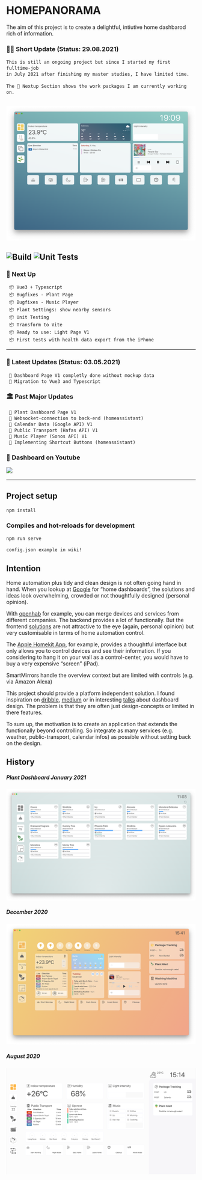 # HOMEPANORAMA

The aim of this project is to create a delightful, intiutive home dashbarod rich of information.

### 🧗🏼 Short Update (Status: 29.08.2021)

```
This is still an ongoing project but since I started my first fulltime-job
in July 2021 after finishing my master studies, I have limited time. 

The 🛫 Nextup Section shows the work packages I am currently working on.
 
```

![March 2021](/doc/current_status_may_2021.png?)

![Build](https://github.com/raikm/homepanorama/actions/workflows/main.yml/badge.svg)
![Unit Tests](https://github.com/raikm/homepanorama/actions/workflows/unit_tests.yml/badge.svg)
---

### 🛫 Next Up
```
 📦 Vue3 + Typescript
 📦 Bugfixes - Plant Page
 📦 Bugfixes - Music Player
 📦 Plant Settings: show nearby sensors
 📦 Unit Testing
 📦 Transform to Vite
 📦 Ready to use: Light Page V1
 📦 First tests with health data export from the iPhone
```
---

### 🛬 Latest Updates (Status: 03.05.2021)
```
 🎉 Dashboard Page V1 completly done without mockup data
 🎉 Migration to Vue3 and Typescript

```

### 🏛 Past Major Updates
```
 🎉 Plant Dashboard Page V1
 🎉 Websocket-connection to back-end (homeassistant)
 🎉 Calendar Data (Google API) V1
 🎉 Public Transport (Hafas API) V1 
 🎉 Music Player (Sonos API) V1
 🎉 Implementing Shortcut Buttons (homeassistant)
```

### 🎥 Dashboard on Youtube

<p align="left">
 <a href="https://www.youtube.com/watch?v=Tr8btqHs8_k"> <img src="https://img.youtube.com/vi/Tr8btqHs8_k/0.jpg" /></a>
</p>

---

## Project setup
```
npm install
```

### Compiles and hot-reloads for development
```
npm run serve
```

```
config.json example in wiki!
```

## Intention
Home automation plus tidy and clean design is not often going hand in hand. When you lookup at [Google](https://www.google.com/search?q=home+dashboard&source=lnms&tbm=isch&sa=X&ved=2ahUKEwjf4JDPxrrpAhUHyaQKHaLNCPAQ_AUoAXoECAwQAw&biw=1309&bih=717) for “home dashboards”, the solutions and ideas look overwhelming, crowded or not thoughtfully designed (personal opinion).

With [openhab](https://www.openhab.org/) for example, you can merge devices and services from different companies. The backend provides a lot of functionally. But the frontend [solutions](https://www.openhab.org/docs/configuration/habpanel.html) are not attractive to the eye (again, personal opinion) but very customisable in terms of home automation control.

The [Apple Homekit App](https://support.apple.com/library/content/dam/edam/applecare/images/de_DE/macos/macos-mojave-ios12-macbook-iphone-x-home-app-notifications-hero-crop.jpg), for example, provides a thoughtful interface but only allows you to control devices and see their information. If you considering to hang it on your wall as a control-center, you would have to buy a very expensive “screen” (iPad).

SmartMirrors handle the overview context but are limited with controls (e.g. via Amazon Alexa)

This project should provide a platform independent solution. I found inspiration on [dribble](https://dribbble.com/9raik/collections/2054777-HomeApp), [medium](https://onezero.medium.com/the-morning-paper-revisited-35b407822494) or in interesting [talks](https://www.youtube.com/watch?v=aZZCZpc0AcY) about dashboard design. The problem is that they are often just design-concepts or limited in there features.

To sum up, the motivation is to create an application that extends the functionally beyond controlling. So integrate as many services (e.g. weather, public-transport, calendar infos) as possible without setting back on the design.

## History
##### Plant Dashboard January 2021
![Jan 2021](doc/current_statues_plant_dashboard.png?)

##### December 2020
![](/doc/current_status_december_2020.png?)

##### August 2020
![Aug 2020](/doc/current_statues.png?)
